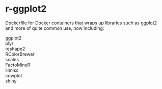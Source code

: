 r-ggplot2
=========

Dockerfile for Docker containers that wraps up libraries such as ggplot2 
and more of quite common use, now including:

ggplot2  
plyr  
reshape2  
RColorBrewer  
scales   
FactoMineR  
Hmisc  
cowplot   
shiny  

